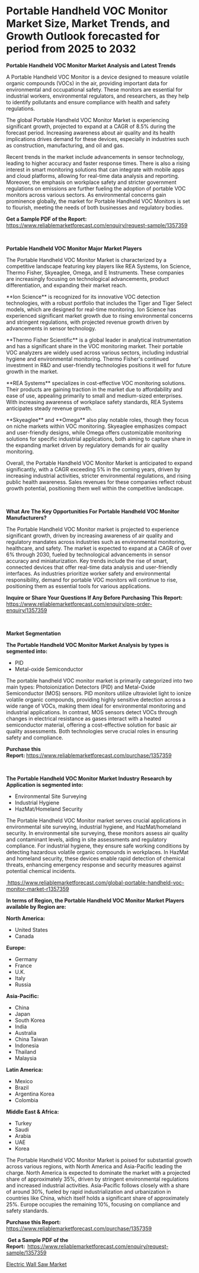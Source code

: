 <p><h1>Portable Handheld VOC Monitor Market Size, Market Trends, and Growth Outlook forecasted for period from 2025 to 2032</h1></p><p><strong>Portable Handheld VOC Monitor Market Analysis and Latest Trends</strong></p>
<p><p>A Portable Handheld VOC Monitor is a device designed to measure volatile organic compounds (VOCs) in the air, providing important data for environmental and occupational safety. These monitors are essential for industrial workers, environmental regulators, and researchers, as they help to identify pollutants and ensure compliance with health and safety regulations. </p><p>The global Portable Handheld VOC Monitor Market is experiencing significant growth, projected to expand at a CAGR of 8.5% during the forecast period. Increasing awareness about air quality and its health implications drives demand for these devices, especially in industries such as construction, manufacturing, and oil and gas. </p><p>Recent trends in the market include advancements in sensor technology, leading to higher accuracy and faster response times. There is also a rising interest in smart monitoring solutions that can integrate with mobile apps and cloud platforms, allowing for real-time data analysis and reporting. Moreover, the emphasis on workplace safety and stricter government regulations on emissions are further fueling the adoption of portable VOC monitors across various sectors. As environmental concerns gain prominence globally, the market for Portable Handheld VOC Monitors is set to flourish, meeting the needs of both businesses and regulatory bodies.</p></p>
<p><strong>Get a Sample PDF of the Report:&nbsp;</strong> <a href="https://www.reliablemarketforecast.com/enquiry/request-sample/1357359?utm_campaign=1890&utm_medium=2&utm_source=Github&utm_content=ia&utm_term=16022025&utm_id=portable-handheld-voc-monitor">https://www.reliablemarketforecast.com/enquiry/request-sample/1357359</a></p>
<p>&nbsp;</p>
<p><strong>Portable Handheld VOC Monitor Major Market Players</strong></p>
<p><p>The Portable Handheld VOC Monitor Market is characterized by a competitive landscape featuring key players like REA Systems, Ion Science, Thermo Fisher, Skyeaglee, Omega, and E Instruments. These companies are increasingly focusing on technological advancements, product differentiation, and expanding their market reach.</p><p>**Ion Science** is recognized for its innovative VOC detection technologies, with a robust portfolio that includes the Tiger and Tiger Select models, which are designed for real-time monitoring. Ion Science has experienced significant market growth due to rising environmental concerns and stringent regulations, with projected revenue growth driven by advancements in sensor technology.</p><p>**Thermo Fisher Scientific** is a global leader in analytical instrumentation and has a significant share in the VOC monitoring market. Their portable VOC analyzers are widely used across various sectors, including industrial hygiene and environmental monitoring. Thermo Fisher's continued investment in R&D and user-friendly technologies positions it well for future growth in the market.</p><p>**REA Systems** specializes in cost-effective VOC monitoring solutions. Their products are gaining traction in the market due to affordability and ease of use, appealing primarily to small and medium-sized enterprises. With increasing awareness of workplace safety standards, REA Systems anticipates steady revenue growth.</p><p>**Skyeaglee** and **Omega** also play notable roles, though they focus on niche markets within VOC monitoring. Skyeaglee emphasizes compact and user-friendly designs, while Omega offers customizable monitoring solutions for specific industrial applications, both aiming to capture share in the expanding market driven by regulatory demands for air quality monitoring.</p><p>Overall, the Portable Handheld VOC Monitor Market is anticipated to expand significantly, with a CAGR exceeding 5% in the coming years, driven by increasing industrial activities, stricter environmental regulations, and rising public health awareness. Sales revenues for these companies reflect robust growth potential, positioning them well within the competitive landscape.</p></p>
<p>&nbsp;</p>
<p><strong>What Are The Key Opportunities For Portable Handheld VOC Monitor Manufacturers?</strong></p>
<p><p>The Portable Handheld VOC Monitor market is projected to experience significant growth, driven by increasing awareness of air quality and regulatory mandates across industries such as environmental monitoring, healthcare, and safety. The market is expected to expand at a CAGR of over 6% through 2030, fueled by technological advancements in sensor accuracy and miniaturization. Key trends include the rise of smart, connected devices that offer real-time data analysis and user-friendly interfaces. As industries prioritize worker safety and environmental responsibility, demand for portable VOC monitors will continue to rise, positioning them as essential tools for various applications.</p></p>
<p><strong>Inquire or Share Your Questions If Any Before Purchasing This Report:</strong> <a href="https://www.reliablemarketforecast.com/enquiry/pre-order-enquiry/1357359?utm_campaign=1890&utm_medium=2&utm_source=Github&utm_content=ia&utm_term=16022025&utm_id=portable-handheld-voc-monitor">https://www.reliablemarketforecast.com/enquiry/pre-order-enquiry/1357359</a></p>
<p>&nbsp;</p>
<p><strong>Market Segmentation</strong></p>
<p><strong>The Portable Handheld VOC Monitor Market Analysis by types is segmented into:</strong></p>
<p><ul><li>PID</li><li>Metal-oxide Semiconductor</li></ul></p>
<p><p>The portable handheld VOC monitor market is primarily categorized into two main types: Photoionization Detectors (PID) and Metal-Oxide Semiconductor (MOS) sensors. PID monitors utilize ultraviolet light to ionize volatile organic compounds, providing highly sensitive detection across a wide range of VOCs, making them ideal for environmental monitoring and industrial applications. In contrast, MOS sensors detect VOCs through changes in electrical resistance as gases interact with a heated semiconductor material, offering a cost-effective solution for basic air quality assessments. Both technologies serve crucial roles in ensuring safety and compliance.</p></p>
<p><strong>Purchase this Report:&nbsp;</strong><a href="https://www.reliablemarketforecast.com/purchase/1357359?utm_campaign=1890&utm_medium=2&utm_source=Github&utm_content=ia&utm_term=16022025&utm_id=portable-handheld-voc-monitor">https://www.reliablemarketforecast.com/purchase/1357359</a></p>
<p>&nbsp;</p>
<p><strong>The Portable Handheld VOC Monitor Market Industry Research by Application is segmented into:</strong></p>
<p><ul><li>Environmental Site Surveying</li><li>Industrial Hygiene</li><li>HazMat/Homeland Security</li></ul></p>
<p><p>The Portable Handheld VOC Monitor market serves crucial applications in environmental site surveying, industrial hygiene, and HazMat/homeland security. In environmental site surveying, these monitors assess air quality and contaminant levels, aiding in site assessments and regulatory compliance. For industrial hygiene, they ensure safe working conditions by detecting hazardous volatile organic compounds in workplaces. In HazMat and homeland security, these devices enable rapid detection of chemical threats, enhancing emergency response and security measures against potential chemical incidents.</p></p>
<p><a href="https://www.reliablemarketforecast.com/global-portable-handheld-voc-monitor-market-r1357359?utm_campaign=1890&utm_medium=2&utm_source=Github&utm_content=ia&utm_term=16022025&utm_id=portable-handheld-voc-monitor">&nbsp;https://www.reliablemarketforecast.com/global-portable-handheld-voc-monitor-market-r1357359</a></p>
<p><strong>In terms of Region, the Portable Handheld VOC Monitor Market Players available by Region are:</strong></p>
<p>
    <p> <strong> North America: </strong>
        <ul>
            <li>United States</li>
            <li>Canada</li>
        </ul>
        </p> 
    <p> <strong> Europe: </strong>
        <ul>
            <li>Germany</li>
            <li>France</li>
            <li>U.K.</li>
            <li>Italy</li>
            <li>Russia</li>
        </ul>
        </p> 
    <p> <strong> Asia-Pacific: </strong>
        <ul>
            <li>China</li>
            <li>Japan</li>
            <li>South Korea</li>
            <li>India</li>
            <li>Australia</li>
            <li>China Taiwan</li>
            <li>Indonesia</li>
            <li>Thailand</li>
            <li>Malaysia</li>
        </ul>
        </p> 
    <p> <strong> Latin America: </strong>
        <ul>
            <li>Mexico</li>
            <li>Brazil</li>
            <li>Argentina Korea</li>
            <li>Colombia</li>
        </ul>
        </p> 
    <p> <strong> Middle East & Africa: </strong>
        <ul>
            <li>Turkey</li>
            <li>Saudi</li>
            <li>Arabia</li>
            <li>UAE</li>
            <li>Korea</li>
        </ul>
    </p>
    </p>
<p><p>The Portable Handheld VOC Monitor Market is poised for substantial growth across various regions, with North America and Asia-Pacific leading the charge. North America is expected to dominate the market with a projected share of approximately 35%, driven by stringent environmental regulations and increased industrial activities. Asia-Pacific follows closely with a share of around 30%, fueled by rapid industrialization and urbanization in countries like China, which itself holds a significant share of approximately 25%. Europe occupies the remaining 10%, focusing on compliance and safety standards.</p></p>
<p><strong>Purchase this Report: </strong><a href="https://www.reliablemarketforecast.com/purchase/1357359?utm_campaign=1890&utm_medium=2&utm_source=Github&utm_content=ia&utm_term=16022025&utm_id=portable-handheld-voc-monitor">https://www.reliablemarketforecast.com/purchase/1357359</a></p>
<p>&nbsp;<strong>Get a Sample PDF of the Report:&nbsp;&nbsp;</strong><a href="https://www.reliablemarketforecast.com/enquiry/request-sample/1357359?utm_campaign=1890&utm_medium=2&utm_source=Github&utm_content=ia&utm_term=16022025&utm_id=portable-handheld-voc-monitor">https://www.reliablemarketforecast.com/enquiry/request-sample/1357359</a></p>
<p><strong></strong></p>
<p><p><a href="https://github.com/lylyparadise/Market-Research-Report-List-6/blob/main/electric-wall-saw-market.md?utm_campaign=1890&utm_medium=2&utm_source=Github&utm_content=ia&utm_term=16022025&utm_id=portable-handheld-voc-monitor">Electric Wall Saw Market</a></p></p>